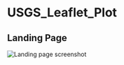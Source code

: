 # USGS_Leaflet_Plot


## Landing Page

<img src="static/pictures/landing_page.png" alt="Landing page screenshot">
